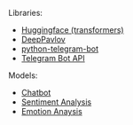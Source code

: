 Libraries:
* [Huggingface (transformers)](https://huggingface.co/docs/transformers/index)
* [DeepPavlov](https://deeppavlov.ai/)
* [python-telegram-bot](https://github.com/python-telegram-bot/python-telegram-bot)
* [Telegram Bot API](https://core.telegram.org/bots/api)

Models:
* [Chatbot](https://huggingface.co/facebook/blenderbot-400M-distill)
* [Sentiment Analysis](https://huggingface.co/finiteautomata/bertweet-base-sentiment-analysis)
* [Emotion Anaysis](https://huggingface.co/finiteautomata/bertweet-base-emotion-analysis)